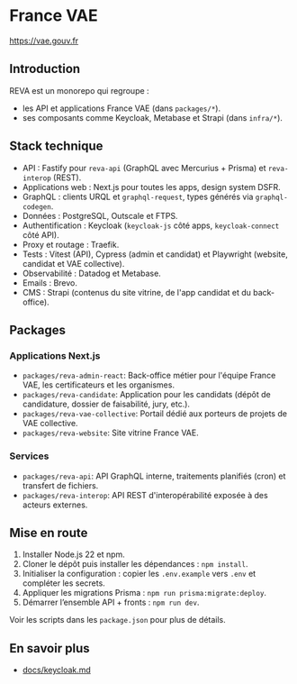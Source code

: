 # France VAE

https://vae.gouv.fr

## Introduction

REVA est un monorepo qui regroupe :
- les API et applications France VAE (dans `packages/*`).
- ses composants comme Keycloak, Metabase et Strapi (dans `infra/*`).

## Stack technique

- API : Fastify pour `reva-api` (GraphQL avec Mercurius + Prisma) et `reva-interop` (REST).
- Applications web : Next.js pour toutes les apps, design system DSFR.
- GraphQL : clients URQL et `graphql-request`, types générés via `graphql-codegen`.
- Données : PostgreSQL, Outscale et FTPS.
- Authentification : Keycloak (`keycloak-js` côté apps, `keycloak-connect` côté API).
- Proxy et routage : Traefik.
- Tests : Vitest (API), Cypress (admin et candidat) et Playwright (website, candidat et VAE collective).
- Observabilité : Datadog et Metabase.
- Emails : Brevo.
- CMS : Strapi (contenus du site vitrine, de l'app candidat et du back-office).

## Packages

### Applications Next.js

- `packages/reva-admin-react`: Back-office métier pour l'équipe France VAE, les certificateurs et les organismes. 
- `packages/reva-candidate`: Application pour les candidats (dépôt de candidature, dossier de faisabilité, jury, etc.).
- `packages/reva-vae-collective`: Portail dédié aux porteurs de projets de VAE collective.
- `packages/reva-website`: Site vitrine France VAE.

### Services

- `packages/reva-api`: API GraphQL interne, traitements planifiés (cron) et transfert de fichiers.
- `packages/reva-interop`: API REST d'interopérabilité exposée à des acteurs externes.

## Mise en route

1. Installer Node.js 22 et npm.
2. Cloner le dépôt puis installer les dépendances : `npm install`.
3. Initialiser la configuration : copier les `.env.example` vers `.env` et compléter les secrets.
4. Appliquer les migrations Prisma : `npm run prisma:migrate:deploy`.
5. Démarrer l’ensemble API + fronts : `npm run dev`.

Voir les scripts dans les `package.json` pour plus de détails.

## En savoir plus 

- [docs/keycloak.md](docs/keycloak.md)
